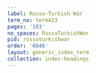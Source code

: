 ```yaml
---
label: Russo-Turkish War
term_no: term423
pages: '183'
no_spaces: RussoTurkishWar
pid: russoturkishwar
order: '0846'
layout: generic_index_term
collection: index-headings
---
```

